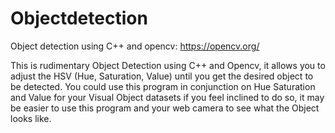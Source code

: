 # Objectdetection
Object detection using C++ and opencv: https://opencv.org/

This is rudimentary Object Detection using C++ and Opencv, it allows you to adjust the HSV (Hue, Saturation, Value) until you get the desired object to be detected. You could use this program in conjunction on Hue Saturation and Value for your Visual Object datasets if you feel inclined to do so, it may be easier to use this program and your web camera to see what the Object looks like.
